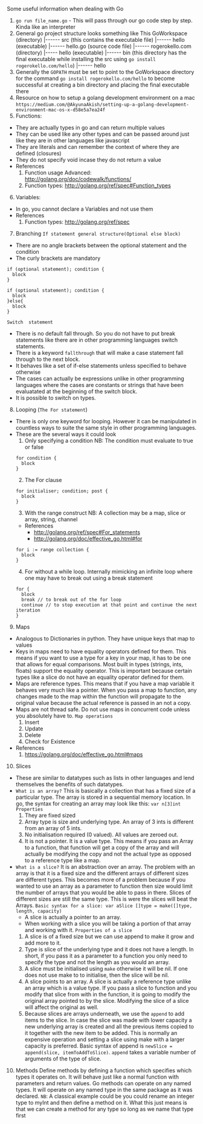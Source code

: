 Some useful information when dealing with Go

1. `go run file_name.go` - This will pass through our go code step by step. Kinda like an interpreter
2. General go project structure looks something like This
    GoWorkspace (directory)
    |------ src (this contains the executable file)
            |------ hello (executable)
            |------ hello.go (source code file)
            |------ rogerokello.com (directory)
                    |----- hello (executable)
    |------ bin (this directory has the final executable while installing the src using  `go install rogerokello.com/hello`)
            |------ hello
3. Generally the `GOPATH` must be set to point to the GoWorkspace directory for the command `go install rogerokello.com/hello` to become successful at creating a bin directory and placing the final executable there
4. Resource on how to setup a golang development environment on a mac `https://medium.com/@AkyunaAkish/setting-up-a-golang-development-environment-mac-os-x-d58e5a7ea24f`
5. Functions:
  - They are actually types in go and can return multiple values
  - They can be used like any other types and can be passed around just like they are in other languages like javascript
  - They are literals and can remember the context of where they are defined (closures)
  - They do not specify void incase they do not return a value
  - References
    1. Function usage Advanced: http://golang.org/doc/codewalk/functions/
    2. Function types: http://golang.org/ref/spec#Function_types
6. Variables:
  - In go, you cannot declare a Variables and not use them
  - References
    1. Function types: http://golang.org/ref/spec
7. Branching
  `If statement general structure(Optional else block)`
  - There are no angle brackets between the optional statement and the condition
  - The curly brackets are mandatory
  ```
  if (optional statement); condition {
    block
  }
  ```
  ```
  if (optional statement); condition {
    block
  }else{
    block
  }
  ```

  `Switch  statement`
  - There is no default fall through. So you do not have to put break statements
    like there are in other programming languages switch statements.
  - There is a keyword `fallthrough` that will make a case statement fall through
    to the next block.
  - It behaves like a set of if-else statements unless specified to behave otherwise
  - The cases can actually be expressions unlike in other programming languages
    where the cases are constants or strings that have been evaluatated at the
    beginning of the switch block.
  - It is possible to switch on types.
8. Looping (`The For statement`)
  - There is only one keyword for looping. However it can be manipulated in countless
    ways to suite the same style in other programming languages.
  - These are the several ways it could look
    1. Only specifying a condition
    NB: The condition must evaluate to true or false
    ```
    for condition {
      block
    }
    ```
    2. The For clause
    ```
    for initialiser; condition; post {
      block
    }
    ```
    3. With the range construct
    NB: A collection may be a map, slice or array, string, channel
    - References
      - http://golang.org/ref/spec#For_statements
      - http://golang.org/doc/effective_go.html#for
    ```
    for i := range collection {
      block
    }
    ```
    4. For without a while loop. Internally mimicking an infinite loop where
       one may have to break out using a break statement
    ```
    for {
      block
      break // to break out of the for loop
      continue // to stop execution at that point and continue the next iteration
    }
    ```
9. Maps

  - Analogous to Dictionaries in python. They have unique keys that map to values
  - Keys in maps need to have equality operators defined for them. This means if
    you want to use a type for a key in your map, it has to be one that allows
    for equal comparisons. Most built in types (strings, ints, floats) support the
    equality operator. This is important because certain types like a slice do not
    have an equality operator defined for them.
  - Maps are reference types. This means that if you have a map variable it behaves
    very much like a pointer. When you pass a map to function, any changes made to
    the map within the function will propagate to the original value because the
    actual reference is passed in an not a copy.
  - Maps are not thread safe. Do not use maps in concurrent code unless you
    absolutely have to.
  `Map operations`
    1. Insert
    2. Update
    3. Delete
    4. Check for Existence
  - References
    1. https://golang.org/doc/effective_go.html#maps

10. Slices
  - These are similar to datatypes such as lists in other languages and lend
    themselves the benefits of such datatypes.
  - `What is an array?`
    This is basically a collection that has a fixed size of a particular type.
    The array is stored in a sequential memory location.
    In go, the syntax for creating an array may look like this: `var n[3]int`
    `Properties`
    1. They are fixed sized
    2. Array type is size and underlying type. An array of 3 ints is different from
       an array of 5 ints.
    3. No initialisation required (0 valued). All values are zeroed out.
    4. It is not a pointer. It is a value type. This means if you pass an Array
       to a function, that function will get a copy of the array and will actually
       be modifying the copy and not the actual type as opposed to a reference type
       like a map.
  - `What is a slice?`
    It is an abstraction over an array. The problem with an array is that it is a
    fixed size and the different arrays of different sizes are different types.
    This becomes more of a problem because if you wanted to use an array as a
    parameter to function then size would limit the number of arrays that you would
    be able to pass in there.
    Slices of different sizes are still the same type. This is were the slices will
    beat the Arrays.
    `Basic syntax for a slice: var aSlice []type = make([]type, length, capacity)`
    - A slice is actually a pointer to an array.
    - When working with a slice you will be taking a portion of that array and working
      with it.
    `Properties of a slice`
    1. A slice is of a fixed size but we can use append to make it grow and add more
       to it.
    2. Type is slice of the underlying type and it does not have a length. In short, if
       you pass it as a parameter to a function you only need to specify the type and
       not the length as you would an array.
    3. A slice must be initialised using `make` otherwise it will be nil. If one does not
       use make to to initialise, then the slice will be nil.
    4. A slice points to an array. A slice is actually a reference type unlike an array which
       is a value type. If you pass a slice to function and you modify that slice from with in
       the function, it is going to modify the original array pointed to by the slice.
       Modifying the slice of a slice will affect the original as well.
    5. Because slices are arrays underneath, we use the `append` to add items to the slice.
       In case the slice was made with lower capacity a new underlying array is created and
       all the previous items copied to it together with the new item to be added. This is
       normally an expensive operation and setting a slice using make with a larger capacity
       is preferred. Basic syntax of append is `newSlice = append(slice, itemToAddToSlice)`.
       `append` takes a variable number of arguments of the type of slice.

10. Methods
    Define methods by defining a function which specifies which types it operates on. It will behave just
    like a normal function with parameters and return values. Go methods can operate on any named types.
    It will operate on any named type in the same package as it was declared.
    `NB`: A classical example could be you could rename an integer type to myInt and then define a method
    on it. What this just means is that we can create a method for any type so long as we name that type first

